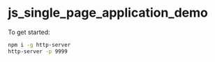 # js_single_page_application_demo
To get started:

```bash
npm i -g http-server
http-server -p 9999
```
